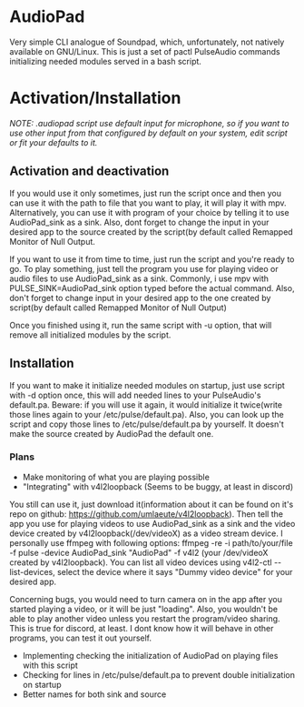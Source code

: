 # AudioPad

Very simple CLI analogue of Soundpad, which, unfortunately, not natively available on GNU/Linux. This is just a set of pactl PulseAudio commands initializing needed modules served in a bash script.
# Activation/Installation
_NOTE: .audiopad script use default input for microphone, so if you want to use other input from that configured by default on your system, edit script or fit your defaults to it._

## Activation and deactivation

If you would use it only sometimes, just run the script once and then you can use it with the path to file that you want to play, it will play it with mpv. Alternatively, you can use it with program of your choice by telling it to use AudioPad_sink as a sink. Also, dont forget to change the input in your desired app to the source created by the script(by default called Remapped Monitor of Null Output.

If you want to use it from time to time, just run the script and you're ready to go. To play something, just tell the program you use for playing video or audio files to use AudioPad_sink as a sink. Commonly, i use mpv with PULSE_SINK=AudioPad_sink option typed before the actual command. Also, don't forget to change input in your desired app to the one created by script(by default called Remapped Monitor of Null Output)

Once you finished using it, run the same script with -u option, that will remove all initialized modules by the script.

## Installation
If you want to make it initialize needed modules on startup, just use script with -d option once, this will add needed lines to your PulseAudio's default.pa. Beware: if you will use it again, it would initialize it twice(write those lines again to your /etc/pulse/default.pa). Also, you can look up the script and copy those lines to /etc/pulse/default.pa by yourself. It doesn't make the source created by AudioPad the default one.

### Plans
- Make monitoring of what you are playing possible
- "Integrating" with v4l2loopback (Seems to be buggy, at least in discord)
  
You still can use it, just download it(information about it can be found on it's repo on github: https://github.com/umlaeute/v4l2loopback). Then tell the app you use for playing videos to use AudioPad_sink as a sink and the video device created by v4l2loopback(/dev/videoX) as a video stream device. I personally use ffmpeg with following options: ffmpeg -re -i path/to/your/file -f pulse -device AudioPad_sink "AudioPad" -f v4l2 (your /dev/videoX created by v4l2loopback). You can list all video devices using v4l2-ctl --list-devices, select the device where it says "Dummy video device" for your desired app.

Concerning bugs, you would need to turn camera on in the app after you started playing a video, or it will be just "loading". Also, you wouldn't be able to play another video unless you restart the program/video sharing. This is true for discord, at least. I dont know how it will behave in other programs, you can test it out yourself.

- Implementing checking the initialization of AudioPad on playing files with this script
- Checking for lines in /etc/pulse/default.pa to prevent double initialization on startup
- Better names for both sink and source
